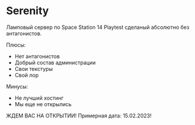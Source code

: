 # Serenity
Ламповый сервер по Space Station 14 Playtest сделаный абсолютно без антагонистов.

Плюсы:

+ Нет антагонистов
+ Добрый состав администрации
+ Свои текстуры
+ Свой лор

Минусы:

- Не лучший хостинг
- Мы еще не открылись

ЖДЕМ ВАС НА ОТКРЫТИИ! Примерная дата: 15.02.2023!
